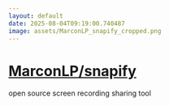 ```yaml
---
layout: default
date: 2025-08-04T09:19:00.740487
image: assets/MarconLP_snapify_cropped.png
---
```


# [MarconLP/snapify](https://github.com/MarconLP/snapify)

open source screen recording sharing tool
